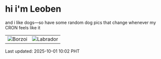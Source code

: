 # hi i'm Leoben

and i like dogs—so have some random dog pics that change whenever my CRON feels like it

|  |  |
|--------|----------|
| ![Borzoi](https://random-dog-vercel.vercel.app/api/random-borzoi?v=1759284178) | ![Labrador](https://random-dog-vercel.vercel.app/api/random-labrador?v=1759284178) |

Last updated: 2025-10-01 10:02 PHT
